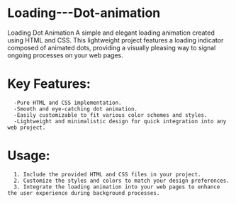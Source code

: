 # Loading---Dot-animation
Loading Dot Animation  A simple and elegant loading animation created using HTML and CSS. This lightweight project features a loading indicator composed of animated dots, providing a visually pleasing way to signal ongoing processes on your web pages.


# Key Features:

      -Pure HTML and CSS implementation.
      -Smooth and eye-catching dot animation.
      -Easily customizable to fit various color schemes and styles.
      -Lightweight and minimalistic design for quick integration into any web project.
# Usage:

      1. Include the provided HTML and CSS files in your project.
      2. Customize the styles and colors to match your design preferences.
      3. Integrate the loading animation into your web pages to enhance the user experience during background processes.
